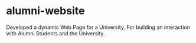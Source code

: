 # alumni-website
Developed a dynamic Web Page for a University, For building an interaction with Alumni Students and the  University. 
